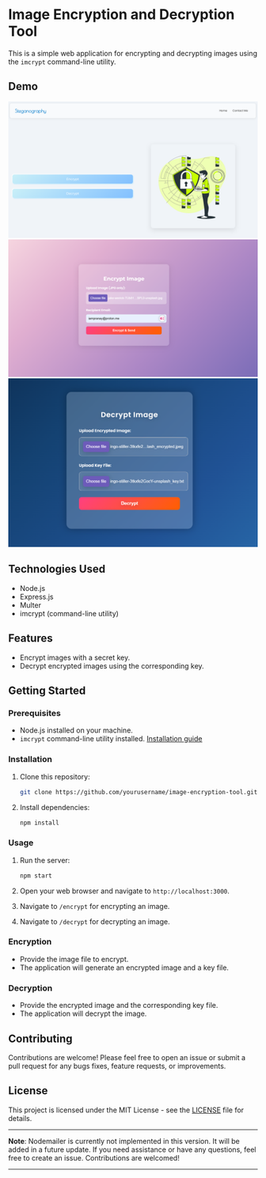 

# Image Encryption and Decryption Tool

This is a simple web application for encrypting and decrypting images using the `imcrypt` command-line utility.

## Demo

![WelcomePage](./images/ss1.png)
![Encryption](./images/ss2.png)
![Decryption](./images/ss3.png)

## Technologies Used

- Node.js
- Express.js
- Multer
- imcrypt (command-line utility)

## Features

- Encrypt images with a secret key.
- Decrypt encrypted images using the corresponding key.

## Getting Started

### Prerequisites

- Node.js installed on your machine.
- `imcrypt` command-line utility installed. [Installation guide]([https://example.com/imcrypt-installation](https://www.npmjs.com/package/imcrypt))

### Installation

1. Clone this repository:

   ```bash
   git clone https://github.com/yourusername/image-encryption-tool.git
   ```

2. Install dependencies:

   ```bash
   npm install
   ```

### Usage

1. Run the server:

   ```bash
   npm start
   ```

2. Open your web browser and navigate to `http://localhost:3000`.

3. Navigate to `/encrypt` for encrypting an image.
   
4. Navigate to `/decrypt` for decrypting an image.

### Encryption

- Provide the image file to encrypt.
- The application will generate an encrypted image and a key file.

### Decryption

- Provide the encrypted image and the corresponding key file.
- The application will decrypt the image.

## Contributing

Contributions are welcome! Please feel free to open an issue or submit a pull request for any bugs fixes, feature requests, or improvements.

## License

This project is licensed under the MIT License - see the [LICENSE](LICENSE) file for details.

---

**Note**: Nodemailer is currently not implemented in this version. It will be added in a future update. If you need assistance or have any questions, feel free to create an issue. Contributions are welcomed!

--- 

